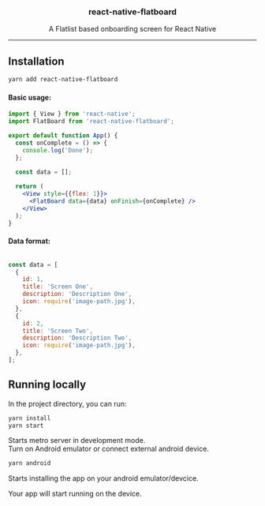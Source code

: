 
<p align="center">
<h3 align="center">react-native-flatboard</h3>
</p>
<p align="center">
A Flatlist based onboarding screen for React Native
</p>

---
## Installation
```sh
yarn add react-native-flatboard
```

#### Basic usage:

```jsx
import { View } from 'react-native';
import FlatBoard from 'react-native-flatboard';

export default function App() {
  const onComplete = () => {
    console.log('Done');
  };
  
  const data = [];

  return (
    <View style={{flex: 1}}>
      <FlatBoard data={data} onFinish={onComplete} />
    </View>
  );
}

```

#### Data format:

```jsx

const data = [
  {
    id: 1,
    title: 'Screen One',
    description: 'Description One',
    icon: require('image-path.jpg'),
  },
  {
    id: 2,
    title: 'Screen Two',
    description: 'Description Two',
    icon: require('image-path.jpg'),
  },
];

```

## Running locally

In the project directory, you can run:

```sh
yarn install
yarn start

```

Starts metro server in development mode.<br>
Turn on Android emulator or connect external android device.

```sh
yarn android
```

Starts installing the app on your android emulator/devcice.<br>

Your app will start running on the device.


